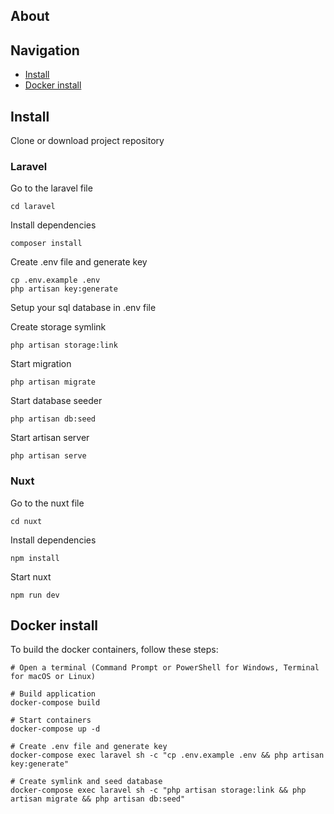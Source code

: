 ##  About



## Navigation
- [Install](#install)
- [Docker install](#docker-install)

## Install

Clone or download project repository

### Laravel
Go to the laravel file
```shell
cd laravel
```
Install dependencies
```shell
composer install
```
Create .env file and generate key
```shell
cp .env.example .env
php artisan key:generate
```
Setup your sql database in .env file

Create storage symlink
```shell
php artisan storage:link
```
Start migration
```shell
php artisan migrate
```
Start database seeder
```shell
php artisan db:seed
```
Start artisan server
```shell
php artisan serve
```

### Nuxt
Go to the nuxt file
```shell
cd nuxt
```
Install dependencies
```shell
npm install
```
Start nuxt
```shell
npm run dev
```


## Docker install

To build the docker containers, follow these steps:

```shell
# Open a terminal (Command Prompt or PowerShell for Windows, Terminal for macOS or Linux)

# Build application
docker-compose build

# Start containers
docker-compose up -d

# Create .env file and generate key
docker-compose exec laravel sh -c "cp .env.example .env && php artisan key:generate"

# Create symlink and seed database
docker-compose exec laravel sh -c "php artisan storage:link && php artisan migrate && php artisan db:seed"
```